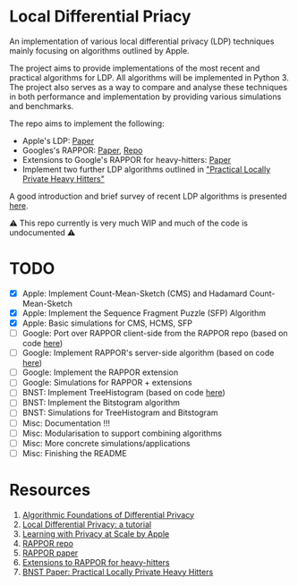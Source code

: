 # Local Differential Priacy

An implementation of various local differential privacy (LDP) techniques mainly focusing on algorithms outlined by Apple. 

The project aims to provide implementations of the most recent and practical algorithms for LDP. All algorithms will be implemented in Python 3. The project also serves as a way to compare and analyse these techniques in both performance and implementation by providing various simulations and benchmarks.

The repo aims to implement the following:
* Apple's LDP: [Paper](https://machinelearning.apple.com/docs/learning-with-privacy-at-scale/appledifferentialprivacysystem.pdf)
* Googles's RAPPOR: [Paper](http://arxiv.org/abs/1407.6981), [Repo](https://www.github.com/google/rappor)
* Extensions to Google's RAPPOR for heavy-hitters: [Paper](https://arxiv.org/abs/1503.01214)
* Implement two further LDP algorithms outlined in ["Practical Locally Private Heavy Hitters"](https://arxiv.org/abs/1707.04982)

A good introduction and brief survey of recent LDP algorithms is presented [here](https://arxiv.org/abs/1707.04982).

:warning: This repo currently is very much WIP and much of the code is undocumented :warning:

# TODO
- [x] Apple: Implement Count-Mean-Sketch (CMS) and Hadamard Count-Mean-Sketch
- [x] Apple: Implement the Sequence Fragment Puzzle (SFP) Algorithm
- [x] Apple: Basic simulations for CMS, HCMS, SFP 
- [ ] Google: Port over RAPPOR client-side from the RAPPOR repo (based on code [here](https://github.com/google/rappor/blob/master/client/python/rappor.py))
- [ ] Google: Implement RAPPOR's server-side algorithm (based on code [here](https://github.com/google/rappor/tree/master/analysis/R))
- [ ] Google: Implement the RAPPOR extension
- [ ] Google: Simulations for RAPPOR + extensions
- [ ] BNST: Implement TreeHistogram (based on code [here](https://bitbucket.org/abhradt/locallyprivatehistogram/src/master/))
- [ ] BNST: Implement the Bitstogram algorithm
- [ ] BNST: Simulations for TreeHistogram and Bitstogram
- [ ] Misc: Documentation !!!
- [ ] Misc: Modularisation to support combining algorithms
- [ ] Misc: More concrete simulations/applications
- [ ] Misc: Finishing the README
# Resources
1) [Algorithmic Foundations of Differential Privacy](https://www.cis.upenn.edu/~aaroth/Papers/privacybook.pdf)
2) [Local Differential Privacy: a tutorial](https://arxiv.org/abs/1707.04982)
2) [Learning with Privacy at Scale by Apple](https://machinelearning.apple.com/docs/learning-with-privacy-at-scale/appledifferentialprivacysystem.pdf)
3) [RAPPOR repo](https://www.github.com/google/rappor)
4) [RAPPOR paper](http://arxiv.org/abs/1407.6981)
5) [Extensions to RAPPOR for heavy-hitters](https://arxiv.org/abs/1503.01214)
6) [BNST Paper: Practical Locally Private Heavy Hitters](https://arxiv.org/abs/1707.04982)